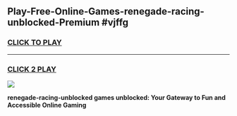 
## Play-Free-Online-Games-renegade-racing-unblocked-Premium #vjffg
<h3>
<a href="https://premium.freeplayer.one?title=renegade-racing-unblocked&ref=8M">CLICK TO PLAY</a></h3>
<hr>

<h3>
<a href="https://premium.freeplayer.one?title=renegade-racing-unblocked&ref=8M">CLICK 2 PLAY</a>
  
</h3>

<a href="https://premium.freeplayer.one?title=renegade-racing-unblocked&ref=8M"><img src="https://clearcache.store/games.png"></a>


**renegade-racing-unblocked games unblocked: Your Gateway to Fun and Accessible Online Gaming**
